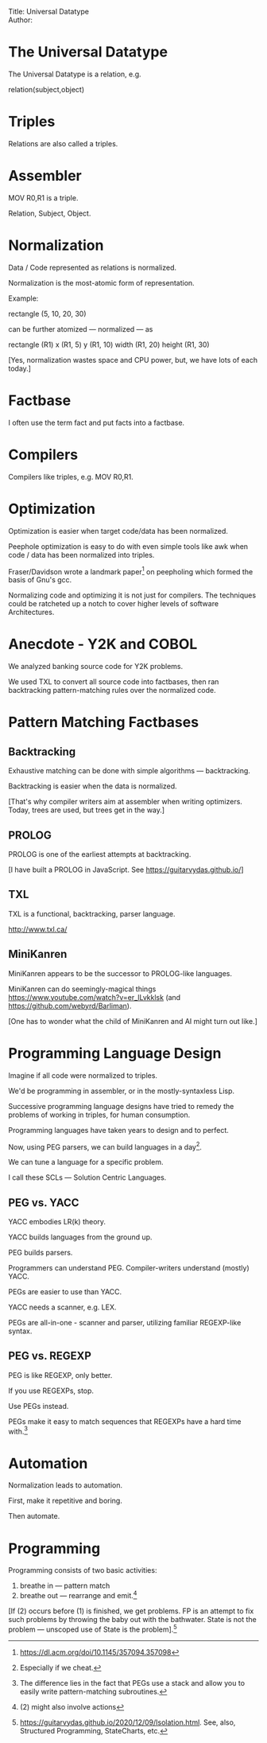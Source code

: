 Title: Universal Datatype  
Author:

# The Universal Datatype #

The Universal Datatype is a relation, e.g.

relation(subject,object)



# Triples #

Relations are also called a triples.


# Assembler #

MOV R0,R1
is a triple.  

Relation, Subject, Object.


# Normalization #

Data / Code represented as relations is normalized.

Normalization is the most-atomic form of representation.

Example:

rectangle (5, 10, 20, 30)

can be further atomized — normalized — as

rectangle (R1)
x (R1, 5)
y (R1, 10)
width (R1, 20)
height (R1, 30)

[Yes, normalization wastes space and CPU power, but, we have lots of each today.]

# Factbase #

I often use the term fact and put facts into a factbase.

# Compilers #

Compilers like triples, e.g. MOV R0,R1.

# Optimization #

Optimization is easier when target code/data has been normalized.

Peephole optimization is easy to do with even simple tools like awk when code / data has been normalized into triples.

Fraser/Davidson wrote a landmark paper[^fn1] on peepholing which formed the basis of Gnu's gcc.

Normalizing code and optimizing it is not just for compilers.  The techniques could be ratcheted up a notch to cover higher levels of software Architectures.

# Anecdote - Y2K and COBOL #

We analyzed banking source code for Y2K problems.

We used TXL to convert all source code into factbases, then ran backtracking pattern-matching rules over the normalized code.

# Pattern Matching Factbases #

## Backtracking ##

Exhaustive matching can be done with simple algorithms — backtracking.

Backtracking is easier when the data is normalized. 

[That's why compiler writers aim at assembler when writing optimizers.  Today, trees are used, but trees get in the way.]

## PROLOG ##

PROLOG is one of the earliest attempts at backtracking.

[I have built a PROLOG in JavaScript.  See https://guitarvydas.github.io/]

## TXL ##

TXL is a functional, backtracking, parser language.

http://www.txl.ca/


## MiniKanren ##

MiniKanren appears to be the successor to PROLOG-like languages.

MiniKanren can do seemingly-magical things https://www.youtube.com/watch?v=er_lLvkklsk (and https://github.com/webyrd/Barliman).

[One has to wonder what the child of MiniKanren and AI might turn out like.]

# Programming Language Design #

Imagine if all code were normalized to triples.

We'd be programming in assembler, or in the mostly-syntaxless Lisp.

Successive programming language designs have tried to remedy the problems of working in triples, for human consumption.

Programming languages have taken years to design and to perfect.

Now, using PEG parsers, we can build languages in a day[^fn2].  

We can tune a language for a specific problem.  

I call these SCLs — Solution Centric Languages.

## PEG vs. YACC ##

YACC embodies LR(k) theory.

YACC builds languages from the ground up.

PEG builds parsers.

Programmers can understand PEG.  Compiler-writers understand (mostly) YACC.

PEGs are easier to use than YACC.

YACC needs a scanner, e.g. LEX.

PEGs are all-in-one - scanner and parser, utilizing familiar REGEXP-like syntax.


## PEG vs. REGEXP ##

PEG is like REGEXP, only better.

If you use REGEXPs, stop.  

Use PEGs instead.

PEGs make it easy to match sequences that REGEXPs have a hard time with.[^fn3]

# Automation #

Normalization leads to automation.

First, make it repetitive and boring.

Then automate.


# Programming #

Programming consists of two basic activities:

1. breathe in — pattern match
2. breathe out — rearrange and emit.[^fn4]

[If (2) occurs before (1) is finished, we get problems.  FP is an attempt to fix such problems by throwing the baby out with the bathwater.  State is not the problem — unscoped use of State is the problem].[^fn5]


[^fn1]: https://dl.acm.org/doi/10.1145/357094.357098

[^fn2]: Especially if we cheat.

[^fn3]: The difference lies in the fact that PEGs use a stack and allow you to easily write pattern-matching subroutines.

[^fn4]: (2) might also involve actions

[^fn5]: https://guitarvydas.github.io/2020/12/09/Isolation.html.  See, also, Structured Programming, StateCharts, etc.